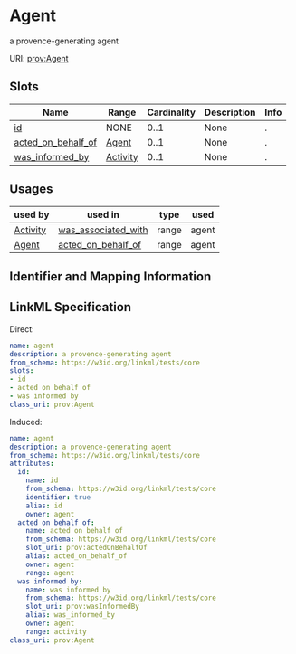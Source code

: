 # Agent

a provence-generating agent

URI: [prov:Agent](http://www.w3.org/ns/prov#Agent)



<!-- no inheritance hierarchy -->



## Slots

| Name | Range | Cardinality | Description  | Info |
| ---  | --- | --- | --- | --- |
| [id](id.md) | NONE | 0..1 | None  | . |
| [acted_on_behalf_of](acted_on_behalf_of.md) | [Agent](Agent.md) | 0..1 | None  | . |
| [was_informed_by](was_informed_by.md) | [Activity](Activity.md) | 0..1 | None  | . |


## Usages


| used by | used in | type | used |
| ---  | --- | --- | --- |
| [Activity](Activity.md) | [was_associated_with](was_associated_with.md) | range | agent |
| [Agent](Agent.md) | [acted_on_behalf_of](acted_on_behalf_of.md) | range | agent |



## Identifier and Mapping Information






## LinkML Specification

<!-- TODO: investigate https://stackoverflow.com/questions/37606292/how-to-create-tabbed-code-blocks-in-mkdocs-or-sphinx -->

Direct:

```yaml
name: agent
description: a provence-generating agent
from_schema: https://w3id.org/linkml/tests/core
slots:
- id
- acted on behalf of
- was informed by
class_uri: prov:Agent

```

Induced:

```yaml
name: agent
description: a provence-generating agent
from_schema: https://w3id.org/linkml/tests/core
attributes:
  id:
    name: id
    from_schema: https://w3id.org/linkml/tests/core
    identifier: true
    alias: id
    owner: agent
  acted on behalf of:
    name: acted on behalf of
    from_schema: https://w3id.org/linkml/tests/core
    slot_uri: prov:actedOnBehalfOf
    alias: acted_on_behalf_of
    owner: agent
    range: agent
  was informed by:
    name: was informed by
    from_schema: https://w3id.org/linkml/tests/core
    slot_uri: prov:wasInformedBy
    alias: was_informed_by
    owner: agent
    range: activity
class_uri: prov:Agent

```